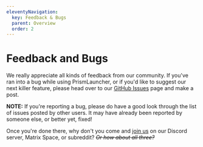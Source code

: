 ```yaml
---
eleventyNavigation:
  key: Feedback & Bugs
  parent: Overview
  order: 2
--- 
```


# Feedback and Bugs

We really appreciate all kinds of feedback from our community. If you've ran into a bug while using PrismLauncher, or if you'd like to suggest our next killer feature, please head over to our [GitHub Issues](https://github.com/placeholdermc/PrismLauncher/issues) page and make a post.

**NOTE:** If you're reporting a bug, please do have a good look through the list of issues posted by other users. It may have already been reported by someone else, or better yet, fixed!

Once you're done there, why don't you come and [join us](https://prismlauncher.org/#get-involved) on our Discord server, Matrix Space, or subreddit? ~~*Or how about all three?*~~
